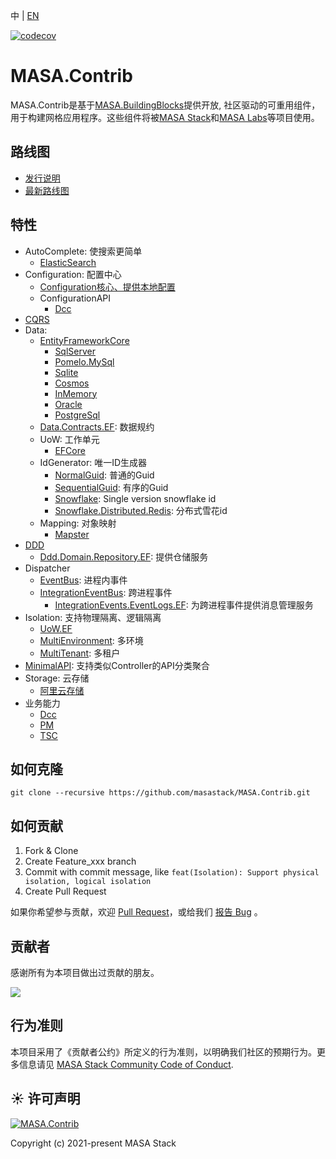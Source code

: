 ﻿中 | [EN](README.md)

[![codecov](https://codecov.io/gh/masastack/MASA.Contrib/branch/main/graph/badge.svg?token=87TPNHUHW2)](https://codecov.io/gh/masastack/MASA.Contrib)

# MASA.Contrib

MASA.Contrib是基于[MASA.BuildingBlocks](https://github.com/masastack/MASA.BuildingBlocks)提供开放, 社区驱动的可重用组件，用于构建网格应用程序。这些组件将被[MASA Stack](https://github.com/masastack)和[MASA Labs](https://github.com/masalabs)等项目使用。



## 路线图
* [发行说明](https://github.com/masastack/MASA.Contrib/releases)
* [最新路线图](https://github.com/masastack/MASA.Contrib/issues/42)



## 特性
* AutoComplete: 使搜索更简单
  * [ElasticSearch](./src/SearchEngine/Masa.Contrib.SearchEngine.AutoComplete.ElasticSearch/README.zh-CN.md)
* Configuration: 配置中心
  * [Configuration核心、提供本地配置](./src/Configuration/Masa.Contrib.Configuration/README.zh-CN.md)
  * ConfigurationAPI
    * [Dcc](./src/Configuration/Masa.Contrib.Configuration.ConfigurationApi.Dcc/README.zh-CN.md)
* [CQRS](./src/ReadWriteSpliting/Cqrs/Masa.Contrib.ReadWriteSpliting.Cqrs/README.zh-CN.md)
* Data:
  * [EntityFrameworkCore](./src/Data/Masa.Contrib.Data.EntityFrameworkCore/README.zh-CN.md)
    * [SqlServer](./src/Data/Masa.Contrib.Data.EntityFrameworkCore.SqlServer/README.zh-CN.md)
    * [Pomelo.MySql](./src/Data/Masa.Contrib.Data.EntityFrameworkCore.Pomelo.MySql/README.zh-CN.md)
    * [Sqlite](./src/Data/Masa.Contrib.Data.EntityFrameworkCore.Sqlite/README.zh-CN.md)
    * [Cosmos](./src/Data/Masa.Contrib.Data.EntityFrameworkCore.Cosmos/README.zh-CN.md)
    * [InMemory](./src/Data/Masa.Contrib.Data.EntityFrameworkCore.InMemory/README.zh-CN.md)
    * [Oracle](./src/Data/Masa.Contrib.Data.EntityFrameworkCore.Oracle/README.zh-CN.md)
    * [PostgreSql](./src/Data/Masa.Contrib.Data.EntityFrameworkCore.PostgreSql/README.zh-CN.md)
  * [Data.Contracts.EF](./src/Data/Masa.Contrib.Data.Contracts.EF/): 数据规约
  * UoW: 工作单元
    * [EFCore](./src/Data/Masa.Contrib.Data.UoW.EF/README.zh-CN.md)
  * IdGenerator: 唯一ID生成器
    * [NormalGuid](./src/Data/IdGenerator/Masa.Contrib.Data.IdGenerator.NormalGuid/README.zh-CN.md): 普通的Guid
    * [SequentialGuid](./src/Data/IdGenerator/Masa.Contrib.Data.IdGenerator.SequentialGuid/README.zh-CN.md): 有序的Guid
    * [Snowflake](./src/Data/IdGenerator/Masa.Contrib.Data.IdGenerator.Snowflake/README.zh-CN.md): Single version snowflake id
    * [Snowflake.Distributed.Redis](./src/Data/IdGenerator/Masa.Contrib.Data.IdGenerator.Snowflake.Distributed.Redis/README.zh-CN.md): 分布式雪花id
  * Mapping: 对象映射
    * [Mapster](./src/Data/Mapping/Masa.Contrib.Data.Mapping.Mapster/README.zh-CN.md)
* [DDD](./src/Ddd/Masa.Contrib.Ddd.Domain/README.zh-CN.md)
  * [Ddd.Domain.Repository.EF](./src/Ddd/Masa.Contrib.Ddd.Domain.Repository.EF/README.zh-CN.md): 提供仓储服务
* Dispatcher
  * [EventBus](./src/Dispatcher/Masa.Contrib.Dispatcher.Events/README.zh-CN.md): 进程内事件
  * [IntegrationEventBus](./src/Dispatcher/Masa.Contrib.Dispatcher.IntegrationEvents.Dapr/README.zh-CN.md): 跨进程事件
    * [IntegrationEvents.EventLogs.EF](./src/Dispatcher/Masa.Contrib.Dispatcher.IntegrationEvents.EventLogs.EF/README.zh-CN.md): 为跨进程事件提供消息管理服务
* Isolation: 支持物理隔离、逻辑隔离
  * [UoW.EF](./src/Isolation/Masa.Contrib.Isolation.UoW.EF/README.zh-CN.md)
  * [MultiEnvironment](./src/Isolation/Masa.Contrib.Isolation.MultiEnvironment/README.zh-CN.md): 多环境
  * [MultiTenant](./src/Isolation/Masa.Contrib.Isolation.MultiTenant/README.zh-CN.md): 多租户
* [MinimalAPI](./src/Service/Masa.Contrib.Service.MinimalAPIs/README.zh-CN.md): 支持类似Controller的API分类聚合
* Storage: 云存储
  * [阿里云存储](./src/Storage/Masa.Contrib.Storage.ObjectStorage.Aliyun/README.zh-CN.md)
* 业务能力
  * [Dcc](./src/BasicAbility/Masa.Contrib.BasicAbility.Dcc/README.zh-CN.md)
  * [PM](./src/BasicAbility/Masa.Contrib.BasicAbility.Pm/README.zh-CN.md)
  * [TSC](./src/BasicAbility/Masa.Contrib.BasicAbility.Tsc/README.zh-CN.md)


## 如何克隆
```
git clone --recursive https://github.com/masastack/MASA.Contrib.git
```



## 如何贡献

1. Fork & Clone
2. Create Feature_xxx branch
3. Commit with commit message, like `feat(Isolation): Support physical isolation, logical isolation`
4. Create Pull Request

如果你希望参与贡献，欢迎 [Pull Request](https://github.com/masastack/MASA.BuildingBlocks/pulls)，或给我们 [报告 Bug](https://github.com/masastack/MASA.BuildingBlocks/issues/new) 。



## 贡献者

感谢所有为本项目做出过贡献的朋友。

<a href="https://github.com/masastack/MASA.Contrib/graphs/contributors">
    <img src="https://contrib.rocks/image?repo=masastack/MASA.Contrib" />
</a>



## 行为准则

本项目采用了《贡献者公约》所定义的行为准则，以明确我们社区的预期行为。更多信息请见 [MASA Stack Community Code of Conduct](https://github.com/masastack/community/blob/main/CODE-OF-CONDUCT.md).



## ☀️ 许可声明

[![MASA.Contrib](https://img.shields.io/badge/License-MIT-blue?style=flat-square)](/LICENSE.txt)

Copyright (c) 2021-present MASA Stack